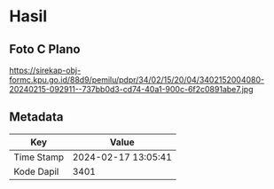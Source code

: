 # Hasil

## Foto C Plano

https://sirekap-obj-formc.kpu.go.id/88d9/pemilu/pdpr/34/02/15/20/04/3402152004080-20240215-092911--737bb0d3-cd74-40a1-900c-6f2c0891abe7.jpg


## Metadata

| Key        | Value               |
| ---------- | ------------------- |
| Time Stamp | 2024-02-17 13:05:41 |
| Kode Dapil | 3401                |



